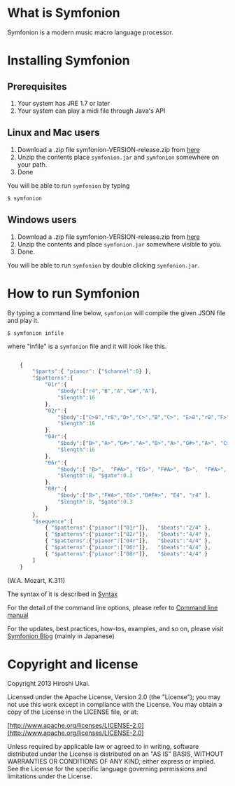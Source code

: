 # What is Symfonion
Symfonion is a modern music macro language processor.

# Installing Symfonion
## Prerequisites
1. Your system has JRE 1.7 or later
2. Your system can play a midi file through Java's API

## Linux and Mac users
1. Download a .zip file symfonion-VERSION-release.zip from [here](https://github.com/dakusui/symfonion/releases/)
2. Unzip the contents place ```symfonion.jar``` and ```symfonion``` somewhere on your path.
3. Done

You will be able to run ```symfonion``` by typing

```
$ symfonion
```

## Windows users
1. Download a .zip file symfonion-VERSION-release.zip from [here](https://github.com/dakusui/symfonion/releases/)
2. Unzip the contents and place ```symfonion.jar``` somewhere visible to you.
3. Done.

You will be able to run ```symfonion``` by double clicking ```symfonion.jar```.

# How to run Symfonion #
By typing a command line below, ```symfonion``` will compile the given JSON file and play it.

```
$ symfonion infile
```

where "infile" is a ```symfonion``` file and it will look like this.

```javascript

    {
        "$parts":{ "pianor": {"$channel":0} },
        "$patterns":{
            "01r":{
                "$body":["r4","B","A","G#","A"],
                "$length":16
            },
            "02r":{
                "$body":["C>8","r8","D>","C>","B","C>", "E>8","r8","F>","E>","D#>","E>"],
                "$length":16
            },
            "04r":{
                "$body":["B>","A>","G#>","A>","B>","A>","G#>","A>", "C>>4","A>8","C>>8"],
                "$length":16
            },
            "06r":{
                "$body":[ "B>",  "F#A>", "EG>", "F#A>", "B>",  "F#A>", "EG>", "F#A>" ],
                "$length":8, "$gate":0.3
            },
            "08r":{
                "$body":["B>","F#A>","EG>","D#F#>", "E4", "r4" ],
                "$length":8, "$gate":0.3
            }
        },
        "$sequence":[
            { "$patterns":{"pianor":["01r"]},   "$beats":"2/4" },
            { "$patterns":{"pianor":["02r"]},   "$beats":"4/4" },
            { "$patterns":{"pianor":["04r"]},   "$beats":"4/4" },
            { "$patterns":{"pianor":["06r"]},   "$beats":"4/4" },
            { "$patterns":{"pianor":["08r"]},   "$beats":"4/4" }
        ]
    }
```
(W.A. Mozart, K.311)

The syntax of it is described in [Syntax](src/site/docs/SYNTAX.md)

For the detail of the command line options, please refer to [Command line manual](src/site/docs/CLI.md)

For the updates, best practices, how-tos, examples, and so on, please visit
[Symfonion Blog](http://symfonion.hatenadiary.jp/) (mainly in Japanese)

# Copyright and license #

Copyright 2013 Hiroshi Ukai.

Licensed under the Apache License, Version 2.0 (the "License");
you may not use this work except in compliance with the License.
You may obtain a copy of the License in the LICENSE file, or at:

  [http://www.apache.org/licenses/LICENSE-2.0](http://www.apache.org/licenses/LICENSE-2.0)

Unless required by applicable law or agreed to in writing, software
distributed under the License is distributed on an "AS IS" BASIS,
WITHOUT WARRANTIES OR CONDITIONS OF ANY KIND, either express or implied.
See the License for the specific language governing permissions and
limitations under the License.
